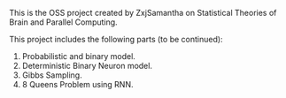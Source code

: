 
This is the OSS project created by ZxjSamantha on Statistical Theories of Brain and Parallel Computing. 

This project includes the following parts (to be continued):

1.  Probabilistic and binary model.
2.  Deterministic Binary Neuron model. 
3.  Gibbs Sampling. 
4.  8 Queens Problem using RNN. 
